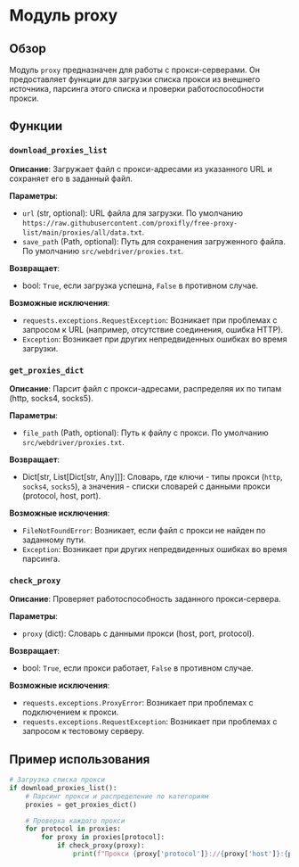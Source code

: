 # Модуль proxy

## Обзор

Модуль `proxy` предназначен для работы с прокси-серверами. Он предоставляет функции для загрузки списка прокси из внешнего источника, парсинга этого списка и проверки работоспособности прокси.

## Функции

### `download_proxies_list`

**Описание**: Загружает файл с прокси-адресами из указанного URL и сохраняет его в заданный файл.

**Параметры**:
- `url` (str, optional): URL файла для загрузки. По умолчанию `https://raw.githubusercontent.com/proxifly/free-proxy-list/main/proxies/all/data.txt`.
- `save_path` (Path, optional): Путь для сохранения загруженного файла. По умолчанию `src/webdriver/proxies.txt`.

**Возвращает**:
- bool: `True`, если загрузка успешна, `False` в противном случае.

**Возможные исключения**:
- `requests.exceptions.RequestException`:  Возникает при проблемах с запросом к URL (например, отсутствие соединения, ошибка HTTP).
- `Exception`:  Возникает при других непредвиденных ошибках во время загрузки.


### `get_proxies_dict`

**Описание**: Парсит файл с прокси-адресами, распределяя их по типам (http, socks4, socks5).

**Параметры**:
- `file_path` (Path, optional): Путь к файлу с прокси. По умолчанию `src/webdriver/proxies.txt`.

**Возвращает**:
- Dict[str, List[Dict[str, Any]]]: Словарь, где ключи - типы прокси (`http`, `socks4`, `socks5`), а значения - списки словарей с данными прокси (protocol, host, port).

**Возможные исключения**:
- `FileNotFoundError`:  Возникает, если файл с прокси не найден по заданному пути.
- `Exception`:  Возникает при других непредвиденных ошибках во время парсинга.


### `check_proxy`

**Описание**: Проверяет работоспособность заданного прокси-сервера.

**Параметры**:
- `proxy` (dict): Словарь с данными прокси (host, port, protocol).

**Возвращает**:
- bool: `True`, если прокси работает, `False` в противном случае.

**Возможные исключения**:
- `requests.exceptions.ProxyError`: Возникает при проблемах с подключением к прокси.
- `requests.exceptions.RequestException`: Возникает при проблемах с запросом к тестовому серверу.


## Пример использования

```python
# Загрузка списка прокси
if download_proxies_list():
    # Парсинг прокси и распределение по категориям
    proxies = get_proxies_dict()

    # Проверка каждого прокси
    for protocol in proxies:
        for proxy in proxies[protocol]:
            if check_proxy(proxy):
                print(f"Прокси {proxy['protocol']}://{proxy['host']}:{proxy['port']} работает!")
```


```
```
```
